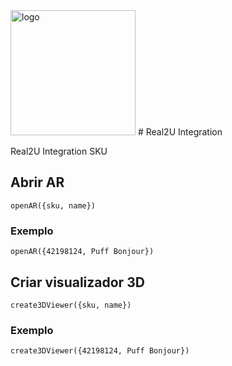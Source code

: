 <img src="https://www.real2u.com.br/static/media/logoDark2.2ff8cf38.png" title="logo" width="200" margin-left="auto" margin-right="auto" display="block"/>
# Real2U Integration

Real2U Integration SKU

## Abrir AR
```
openAR({sku, name})
```
### Exemplo
```
openAR({42198124, Puff Bonjour})
```

## Criar visualizador 3D
```
create3DViewer({sku, name})
```
### Exemplo
```
create3DViewer({42198124, Puff Bonjour})
```